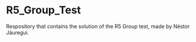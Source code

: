 # R5_Group_Test
Respository that contains the solution of the R5 Group test, made by Néstor Jáuregui.
